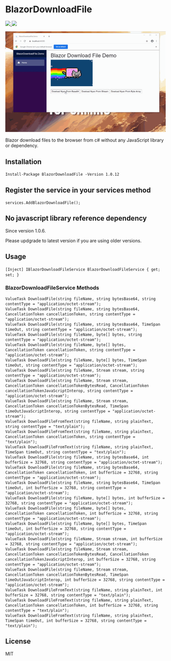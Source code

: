 # BlazorDownloadFile

<p>
    	<a href="https://www.nuget.org/packages/BlazorDownloadFile">
	    <img src="https://buildstats.info/nuget/BlazorDownloadFile?v=1.0.12" />
	</a>
	<a href="https://www.paypal.com/cgi-bin/webscr?cmd=_s-xclick&hosted_button_id=RSE2NMEG3F7QU&source=url">
	    <img src="https://img.shields.io/badge/Donate-PayPal-green.svg" />
	</a>
</p>

![](BlazorDownloadFileDemo.gif)

Blazor download files to the browser from c# without any JavaScript library or dependency.

## Installation

`Install-Package BlazorDownloadFile -Version 1.0.12`

## Register the service in your services method

`services.AddBlazorDownloadFile();`

## No javascript library reference dependency

Since version 1.0.6. 

Please updgrade to latest version if you are using older versions.

## Usage

`[Inject] IBlazorDownloadFileService BlazorDownloadFileService { get; set; }`

### BlazorDownloadFileService Methods

```
ValueTask DownloadFile(string fileName, string bytesBase64, string contentType = "application/octet-stream");
ValueTask DownloadFile(string fileName, string bytesBase64, CancellationToken cancellationToken, string contentType = "application/octet-stream");
ValueTask DownloadFile(string fileName, string bytesBase64, TimeSpan timeOut, string contentType = "application/octet-stream");
ValueTask DownloadFile(string fileName, byte[] bytes, string contentType = "application/octet-stream");
ValueTask DownloadFile(string fileName, byte[] bytes, CancellationToken cancellationToken, string contentType = "application/octet-stream");
ValueTask DownloadFile(string fileName, byte[] bytes, TimeSpan timeOut, string contentType = "application/octet-stream");
ValueTask DownloadFile(string fileName, Stream stream, string contentType = "application/octet-stream");
ValueTask DownloadFile(string fileName, Stream stream, CancellationToken cancellationTokenBytesRead, CancellationToken cancellationTokenJavaScriptInterop, string contentType = "application/octet-stream");
ValueTask DownloadFile(string fileName, Stream stream, CancellationToken cancellationTokenBytesRead, TimeSpan timeOutJavaScriptInterop, string contentType = "application/octet-stream");
ValueTask DownloadFileFromText(string fileName, string plainText, string contentType = "text/plain");
ValueTask DownloadFileFromText(string fileName, string plainText, CancellationToken cancellationToken, string contentType = "text/plain");
ValueTask DownloadFileFromText(string fileName, string plainText, TimeSpan timeOut, string contentType = "text/plain");
ValueTask DownloadFile(string fileName, string bytesBase64, int bufferSize = 32768, string contentType = "application/octet-stream");
ValueTask DownloadFile(string fileName, string bytesBase64, CancellationToken cancellationToken, int bufferSize = 32768, string contentType = "application/octet-stream");
ValueTask DownloadFile(string fileName, string bytesBase64, TimeSpan timeOut, int bufferSize = 32768, string contentType = "application/octet-stream");
ValueTask DownloadFile(string fileName, byte[] bytes, int bufferSize = 32768, string contentType = "application/octet-stream");
ValueTask DownloadFile(string fileName, byte[] bytes, CancellationToken cancellationToken, int bufferSize = 32768, string contentType = "application/octet-stream");
ValueTask DownloadFile(string fileName, byte[] bytes, TimeSpan timeOut, int bufferSize = 32768, string contentType = "application/octet-stream");
ValueTask DownloadFile(string fileName, Stream stream, int bufferSize = 32768, string contentType = "application/octet-stream");
ValueTask DownloadFile(string fileName, Stream stream, CancellationToken cancellationTokenBytesRead, CancellationToken cancellationTokenJavaScriptInterop, int bufferSize = 32768, string contentType = "application/octet-stream");
ValueTask DownloadFile(string fileName, Stream stream, CancellationToken cancellationTokenBytesRead, TimeSpan timeOutJavaScriptInterop, int bufferSize = 32768, string contentType = "application/octet-stream");
ValueTask DownloadFileFromText(string fileName, string plainText, int bufferSize = 32768, string contentType = "text/plain");
ValueTask DownloadFileFromText(string fileName, string plainText, CancellationToken cancellationToken, int bufferSize = 32768, string contentType = "text/plain");
ValueTask DownloadFileFromText(string fileName, string plainText, TimeSpan timeOut, int bufferSize = 32768, string contentType = "text/plain");
```


## License
MIT
